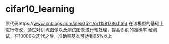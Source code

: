 # cifar10_learning
原代码https://www.cnblogs.com/alex0521/p/11581786.html
在该模型的基础上进行修改，通过对训练图像以及测试图像进行预处理，提高识别的准确率
经测试，在10000次迭代之后，准确率基本可达到95%以上
